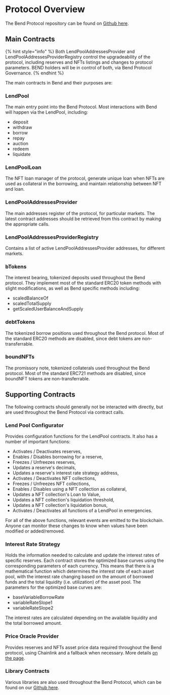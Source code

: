 # Protocol Overview

The Bend Protocol repository can be found on [Github here](https://github.com/BendDAO/bend-protocol).

## Main Contracts

{% hint style="info" %}
Both LendPoolAddressesProvider and LendPoolAddressesProviderRegistry control the upgradeability of the protocol, including reserves and NFTs listings and changes to protocol parameters. BEND holders will be in control of both, via Bend Protocol Governance.
{% endhint %}

The main contracts in Bend and their purposes are:

### LendPool

The main entry point into the Bend Protocol. Most interactions with Bend will happen via the LendPool, including:

* deposit
* withdraw
* borrow
* repay
* auction
* redeem
* liquidate

### LendPoolLoan

The NFT loan manager of the protocol, generate unique loan when NFTs are used as collateral in the borrowing, and maintain relationship between NFT and loan.

### LendPoolAddressesProvider

The main addresses register of the protocol, for particular markets. The latest contract addresses should be retrieved from this contract by making the appropriate calls.

### LendPoolAddressesProviderRegistry

Contains a list of active LendPoolAddressesProvider addresses, for different markets.

### bTokens

The interest bearing, tokenized deposits used throughout the Bend protocol. They implement most of the standard ERC20 token methods with slight modifications, as well as Bend specific methods including:

* scaledBalanceOf
* scaledTotalSupply
* getScaledUserBalanceAndSupply

### debtTokens

The tokenized borrow positions used throughout the Bend protocol. Most of the standard ERC20 methods are disabled, since debt tokens are non-transferrable.

### boundNFTs

The promissory note, tokenized collaterals used throughout the Bend protocol. Most of the standard ERC721 methods are disabled, since boundNFT tokens are non-transferrable.

## Supporting Contracts

The following contracts should generally not be interacted with directly, but are used throughout the Bend Protocol via contract calls.

### Lend Pool Configurator

Provides configuration functions for the LendPool contracts. It also has a number of important functions:

* Activates / Deactivates reserves,&#x20;
* Enables / Disables borrowing for a reserve,&#x20;
* Freezes / Unfreezes reserves,&#x20;
* Updates a reserve's decimals,
* Updates a reserve's interest rate strategy address,&#x20;
* Activates / Deactivates NFT collections,
* Freezes / Unfreezes NFT collections,
* Enables / Disables using a NFT collection as collateral,&#x20;
* Updates a NFT collection's Loan to Value,&#x20;
* Updates a NFT collection's liquidation threshold,&#x20;
* Updates a NFT collection's liquidation bonus, &#x20;
* Activates / Deactivates all functions of a LendPool in emergencies.&#x20;

For all of the above functions, relevant events are emitted to the blockchain. Anyone can monitor these changes to know when values have been modified or added/removed.

### Interest Rate Strategy

Holds the information needed to calculate and update the interest rates of specific reserves. Each contract stores the optimized base curves using the corresponding parameters of each currency. This means that there is a mathematical function which determines the interest rate of each asset pool, with the interest rate changing based on the amount of borrowed funds and the total liquidity (i.e. utilization) of the asset pool. The parameters for the optimized base curves are:&#x20;

* baseVariableBorrowRate
* variableRateSlope1
* variableRateSlope2

The interest rates are calculated depending on the available liquidity and the total borrowed amount.

### Price Oracle Provider

Provides reserves and NFTs asset price data required throughout the Bend protocol, using Chainlink and a fallback when necessary. More details [on the page](nft-oracle.md).

### Library Contracts

Various libraries are also used throughout the Bend Protocol, which can be found on our [Github here](https://github.com/BendDAO/bend-protocol/tree/main/contracts/libraries).
